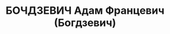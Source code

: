 ---
title: БОЧДЗЕВИЧ Адам Францевич (Богдзевич)
description: "Род. в 1900, Литва, г. Вильнюс, поляк. Проживал: г. Мурманск, пер. Кильдинский,\
  \ д. 11, кв. 8. Железнодорожная станция Мурманск, машинист \n  Арестован 02.10.1936.\
  \ Обв. по ст.58-10-11 УК. Приговор: Верховный суд СССР, 30.04.1937 – 8 лет ИТЛ.\
  \ \n  Реабилитирован Прокуратурой РФ 25.08.1992"
---